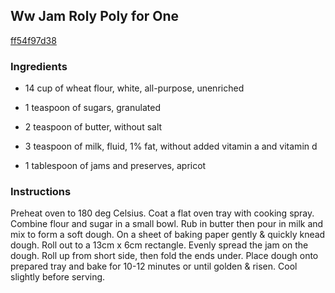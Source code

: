 ## Ww Jam Roly Poly for One

[ff54f97d38](http://www.food.com/recipe/ww-jam-roly-poly-for-one-235983)

### Ingredients

 - 14 cup of wheat flour, white, all-purpose, unenriched

 - 1 teaspoon of sugars, granulated

 - 2 teaspoon of butter, without salt

 - 3 teaspoon of milk, fluid, 1% fat, without added vitamin a and vitamin d

 - 1 tablespoon of jams and preserves, apricot

### Instructions

Preheat oven to 180 deg Celsius. Coat a flat oven tray with cooking spray. Combine flour and sugar in a small bowl. Rub in butter then pour in milk and mix to form a soft dough. On a sheet of baking paper gently & quickly knead dough. Roll out to a 13cm x 6cm rectangle. Evenly spread the jam on the dough. Roll up from short side, then fold the ends under. Place dough onto prepared tray and bake for 10-12 minutes or until golden & risen. Cool slightly before serving.